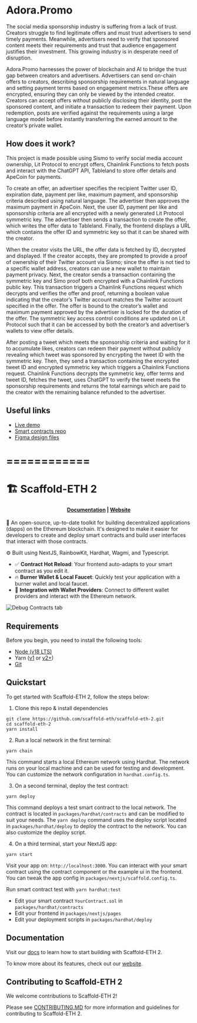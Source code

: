 # Adora.Promo

The social media sponsorship industry is suffering from a lack of trust. Creators struggle to find legitimate offers and must trust advertisers to send timely payments. Meanwhile, advertisers need to verify that sponsored content meets their requirements and trust that audience engagement justifies their investment. This growing industry is in desperate need of disruption.

Adora.Promo harnesses the power of blockchain and AI to bridge the trust gap between creators and advertisers. Advertisers can send on-chain offers to creators, describing sponsorship requirements in natural language and setting payment terms based on engagement metrics.These offers are encrypted, ensuring they can only be viewed by the intended creator. Creators can accept offers without publicly disclosing their identity, post the sponsored content, and initiate a transaction to redeem their payment. Upon redemption, posts are verified against the requirements using a large language model before instantly transferring the earned amount to the creator’s private wallet.

## How does it work?
This project is made possible using Sismo to verify social media account ownership, Lit Protocol to encrypt offers, Chainlink Functions to fetch posts and interact with the ChatGPT API, Tableland to store offer details and ApeCoin for payments.

To create an offer, an advertiser specifies the recipient Twitter user ID, expiration date, payment per like, maximum payment, and sponsorship criteria described using natural language.  The advertiser then approves the maximum payment in ApeCoin.  Next, the user ID, payment per like and sponsorship criteria are all encrypted with a newly generated Lit Protocol symmetric key.  The advertiser then sends a transaction to create the offer, which writes the offer data to Tableland.  Finally, the frontend displays a URL which contains the offer ID and symmetric key so that it can be shared with the creator.

When the creator visits the URL, the offer data is fetched by ID, decrypted and displayed.  If the creator accepts, they are prompted to provide a proof of ownership of their Twitter account via Sismo; since the offer is not tied to a specific wallet address, creators can use a new wallet to maintain payment privacy.  Next, the creator sends a transaction containing the symmetric key and Simo proof both encrypted with a Chainlink Functions public key.  This transaction triggers a Chainlink Functions request which decrypts and verifies the offer and proof, returning a boolean value indicating that the creator’s Twitter account matches the Twitter account specified in the offer.  The offer is bound to the creator’s wallet and maximum payment approved by the advertiser is locked for the duration of the offer.  The symmetric key access control conditions are updated on Lit Protocol such that it can be accessed by both the creator’s and advertiser’s wallets to view offer details.

After posting a tweet which meets the sponsorship criteria and waiting for it to accumulate likes, creators can redeem their payment without publicly revealing which tweet was sponsored by encrypting the tweet ID with the symmetric key.  Then, they send a transaction containing the encrypted tweet ID and encrypted symmetric key which triggers a Chainlink Functions request.  Chainlink Functions decrypts the symmetric key, offer terms and tweet ID, fetches the tweet, uses ChatGPT to verify the tweet meets the sponsorship requirements and returns the total earnings which are paid to the creator with the remaining balance refunded to the advertiser.

## Useful links
- [Live demo](https://adora.promo)
- [Smart contracts repo](https://github.com/AdoraPromo/adora-smart-contracts)
- [Figma design files](https://www.figma.com/file/PrPBPXTdhnbcuOcSP2WT34/Adora.Promo?type=design&node-id=99-33057&mode=design&t=DOrmb5pbOWgIwotq-0)

============
============


# 🏗 Scaffold-ETH 2

<h4 align="center">
  <a href="https://docs.scaffoldeth.io">Documentation</a> |
  <a href="https://scaffoldeth.io">Website</a>
</h4>

🧪 An open-source, up-to-date toolkit for building decentralized applications (dapps) on the Ethereum blockchain. It's designed to make it easier for developers to create and deploy smart contracts and build user interfaces that interact with those contracts.

⚙️ Built using NextJS, RainbowKit, Hardhat, Wagmi, and Typescript.

- ✅ **Contract Hot Reload**: Your frontend auto-adapts to your smart contract as you edit it.
- 🔥 **Burner Wallet & Local Faucet**: Quickly test your application with a burner wallet and local faucet.
- 🔐 **Integration with Wallet Providers**: Connect to different wallet providers and interact with the Ethereum network.

![Debug Contracts tab](https://github.com/scaffold-eth/scaffold-eth-2/assets/55535804/1171422a-0ce4-4203-bcd4-d2d1941d198b)

## Requirements

Before you begin, you need to install the following tools:

- [Node (v18 LTS)](https://nodejs.org/en/download/)
- Yarn ([v1](https://classic.yarnpkg.com/en/docs/install/) or [v2+](https://yarnpkg.com/getting-started/install))
- [Git](https://git-scm.com/downloads)

## Quickstart

To get started with Scaffold-ETH 2, follow the steps below:

1. Clone this repo & install dependencies

```
git clone https://github.com/scaffold-eth/scaffold-eth-2.git
cd scaffold-eth-2
yarn install
```

2. Run a local network in the first terminal:

```
yarn chain
```

This command starts a local Ethereum network using Hardhat. The network runs on your local machine and can be used for testing and development. You can customize the network configuration in `hardhat.config.ts`.

3. On a second terminal, deploy the test contract:

```
yarn deploy
```

This command deploys a test smart contract to the local network. The contract is located in `packages/hardhat/contracts` and can be modified to suit your needs. The `yarn deploy` command uses the deploy script located in `packages/hardhat/deploy` to deploy the contract to the network. You can also customize the deploy script.

4. On a third terminal, start your NextJS app:

```
yarn start
```

Visit your app on: `http://localhost:3000`. You can interact with your smart contract using the contract component or the example ui in the frontend. You can tweak the app config in `packages/nextjs/scaffold.config.ts`.

Run smart contract test with `yarn hardhat:test`

- Edit your smart contract `YourContract.sol` in `packages/hardhat/contracts`
- Edit your frontend in `packages/nextjs/pages`
- Edit your deployment scripts in `packages/hardhat/deploy`

## Documentation

Visit our [docs](https://docs.scaffoldeth.io) to learn how to start building with Scaffold-ETH 2.

To know more about its features, check out our [website](https://scaffoldeth.io).

## Contributing to Scaffold-ETH 2

We welcome contributions to Scaffold-ETH 2!

Please see [CONTRIBUTING.MD](https://github.com/scaffold-eth/scaffold-eth-2/blob/main/CONTRIBUTING.md) for more information and guidelines for contributing to Scaffold-ETH 2.
